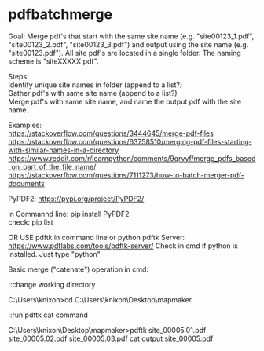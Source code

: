 # pdfbatchmerge

Goal:  Merge pdf's that start with the same site name (e.g. "site00123_1.pdf", "site00123_2.pdf", "site00123_3.pdf") and output using the site name (e.g. "site00123.pdf").  All site pdf's are located in a single folder.  The naming scheme is "siteXXXXX.pdf".

Steps:\
Identify unique site names in folder (append to a list?)\
Gather pdf's with same site name (append to a list?)\
Merge pdf's with same site name, and name the output pdf with the site name.


Examples:\
https://stackoverflow.com/questions/3444645/merge-pdf-files \
https://stackoverflow.com/questions/63758510/merging-pdf-files-starting-with-similar-names-in-a-directory \
https://www.reddit.com/r/learnpython/comments/9qrvyf/merge_pdfs_based_on_part_of_the_file_name/ \
https://stackoverflow.com/questions/7111273/how-to-batch-merger-pdf-documents 


PyPDF2:  https://pypi.org/project/PyPDF2/

in Commannd line:  pip install PyPDF2  \
check:  pip list

OR USE pdftk in command line or python
pdftk Server:  https://www.pdflabs.com/tools/pdftk-server/
Check in cmd if python is installed.  Just type "python"

Basic merge ("catenate") operation in cmd: 

::change working directory

C:\Users\knixon>cd C:\Users\knixon\Desktop\mapmaker

::run pdftk cat command

C:\Users\knixon\Desktop\mapmaker>pdftk site_00005.01.pdf site_00005.02.pdf site_00005.03.pdf cat output site_00005.pdf
